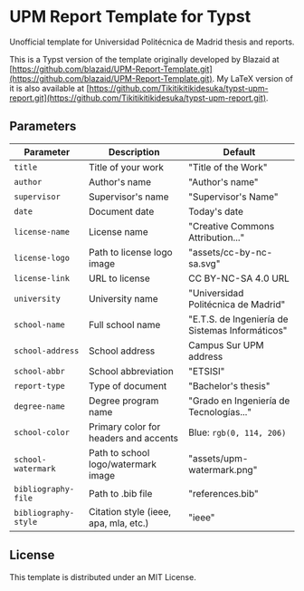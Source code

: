 # UPM Report Template for Typst

Unofficial template for Universidad Politécnica de Madrid thesis and reports.

This is a Typst version of the template originally developed by Blazaid at [https://github.com/blazaid/UPM-Report-Template.git](https://github.com/blazaid/UPM-Report-Template.git). My LaTeX version of it is also available at [https://github.com/Tikitikitikidesuka/typst-upm-report.git](https://github.com/Tikitikitikidesuka/typst-upm-report.git).

## Parameters

| Parameter | Description | Default |
|-----------|-------------|---------|
| `title` | Title of your work | "Title of the Work" |
| `author` | Author's name | "Author's name" |
| `supervisor` | Supervisor's name | "Supervisor's Name" |
| `date` | Document date | Today's date |
| `license-name` | License name | "Creative Commons Attribution..." |
| `license-logo` | Path to license logo image | "assets/cc-by-nc-sa.svg" |
| `license-link` | URL to license | CC BY-NC-SA 4.0 URL |
| `university` | University name | "Universidad Politécnica de Madrid" |
| `school-name` | Full school name | "E.T.S. de Ingeniería de Sistemas Informáticos" |
| `school-address` | School address | Campus Sur UPM address |
| `school-abbr` | School abbreviation | "ETSISI" |
| `report-type` | Type of document | "Bachelor's thesis" |
| `degree-name` | Degree program name | "Grado en Ingeniería de Tecnologías..." |
| `school-color` | Primary color for headers and accents | Blue: `rgb(0, 114, 206)` |
| `school-watermark` | Path to school logo/watermark image | "assets/upm-watermark.png" |
| `bibliography-file` | Path to .bib file | "references.bib" |
| `bibliography-style` | Citation style (ieee, apa, mla, etc.) | "ieee" |

## License

This template is distributed under an MIT License.
